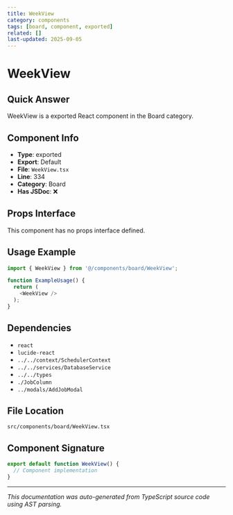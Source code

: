 ```yaml
---
title: WeekView
category: components
tags: [board, component, exported]
related: []
last-updated: 2025-09-05
---
```


# WeekView

## Quick Answer
WeekView is a exported React component in the Board category.

## Component Info

- **Type**: exported
- **Export**: Default
- **File**: `WeekView.tsx`
- **Line**: 334
- **Category**: Board
- **Has JSDoc**: ❌

## Props Interface

This component has no props interface defined.

## Usage Example

```typescript
import { WeekView } from '@/components/board/WeekView';

function ExampleUsage() {
  return (
    <WeekView />
  );
}
```

## Dependencies


- `react`
- `lucide-react`
- `../../context/SchedulerContext`
- `../../services/DatabaseService`
- `../../types`
- `./JobColumn`
- `../modals/AddJobModal`


## File Location

`src/components/board/WeekView.tsx`

## Component Signature

```typescript
export default function WeekView() { 
  // Component implementation
}
```

---

*This documentation was auto-generated from TypeScript source code using AST parsing.*